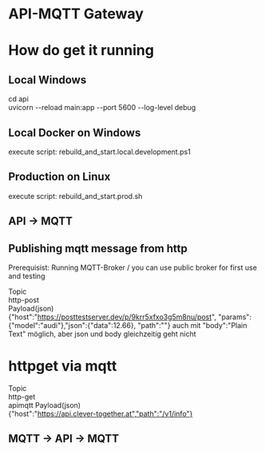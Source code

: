 # API-MQTT Gateway
# How do get it running
## Local Windows 
cd api   
uvicorn --reload main:app --port 5600 --log-level debug  
## Local Docker on Windows  
execute script: rebuild_and_start.local.development.ps1  
## Production on Linux
execute script: rebuild_and_start.prod.sh
## API -> MQTT 
## Publishing mqtt message from http 
Prerequisist: Running MQTT-Broker / you can use public broker for first use and testing

Topic<br>
http-post<br>
Payload(json)<br>
{"host":"https://posttestserver.dev/p/9krr5xfxo3g5m8nu/post", "params":{"model":"audi"},"json":{"data":12.66}, "path":""}
auch mit "body":"Plain Text" möglich, aber json und body gleichzeitig geht nicht
# httpget via mqtt
Topic<br>
http-get<br>apimqtt
Payload(json)<br>
{"host":"https://api.clever-together.at","path":"/v1/info"}

## MQTT -> API -> MQTT 